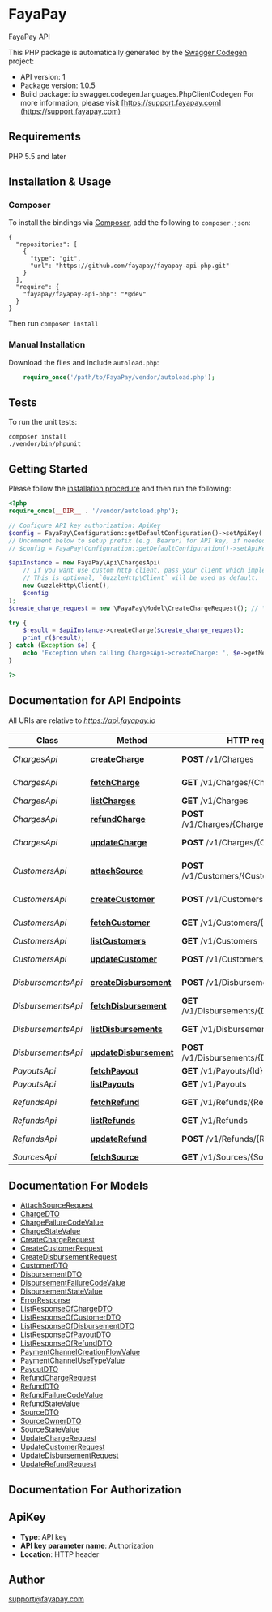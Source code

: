 # FayaPay
FayaPay API

This PHP package is automatically generated by the [Swagger Codegen](https://github.com/swagger-api/swagger-codegen) project:

- API version: 1
- Package version: 1.0.5
- Build package: io.swagger.codegen.languages.PhpClientCodegen
For more information, please visit [https://support.fayapay.com](https://support.fayapay.com)

## Requirements

PHP 5.5 and later

## Installation & Usage
### Composer

To install the bindings via [Composer](http://getcomposer.org/), add the following to `composer.json`:

```
{
  "repositories": [
    {
      "type": "git",
      "url": "https://github.com/fayapay/fayapay-api-php.git"
    }
  ],
  "require": {
    "fayapay/fayapay-api-php": "*@dev"
  }
}
```

Then run `composer install`

### Manual Installation

Download the files and include `autoload.php`:

```php
    require_once('/path/to/FayaPay/vendor/autoload.php');
```

## Tests

To run the unit tests:

```
composer install
./vendor/bin/phpunit
```

## Getting Started

Please follow the [installation procedure](#installation--usage) and then run the following:

```php
<?php
require_once(__DIR__ . '/vendor/autoload.php');

// Configure API key authorization: ApiKey
$config = FayaPay\Configuration::getDefaultConfiguration()->setApiKey('Authorization', 'YOUR_API_KEY');
// Uncomment below to setup prefix (e.g. Bearer) for API key, if needed
// $config = FayaPay\Configuration::getDefaultConfiguration()->setApiKeyPrefix('Authorization', 'Bearer');

$apiInstance = new FayaPay\Api\ChargesApi(
    // If you want use custom http client, pass your client which implements `GuzzleHttp\ClientInterface`.
    // This is optional, `GuzzleHttp\Client` will be used as default.
    new GuzzleHttp\Client(),
    $config
);
$create_charge_request = new \FayaPay\Model\CreateChargeRequest(); // \FayaPay\Model\CreateChargeRequest | The create request

try {
    $result = $apiInstance->createCharge($create_charge_request);
    print_r($result);
} catch (Exception $e) {
    echo 'Exception when calling ChargesApi->createCharge: ', $e->getMessage(), PHP_EOL;
}

?>
```

## Documentation for API Endpoints

All URIs are relative to *https://api.fayapay.io*

Class | Method | HTTP request | Description
------------ | ------------- | ------------- | -------------
*ChargesApi* | [**createCharge**](docs/Api/ChargesApi.md#createcharge) | **POST** /v1/Charges | Create a Charge
*ChargesApi* | [**fetchCharge**](docs/Api/ChargesApi.md#fetchcharge) | **GET** /v1/Charges/{ChargeId} | Fetch a Charge
*ChargesApi* | [**listCharges**](docs/Api/ChargesApi.md#listcharges) | **GET** /v1/Charges | List Charges
*ChargesApi* | [**refundCharge**](docs/Api/ChargesApi.md#refundcharge) | **POST** /v1/Charges/{ChargeId}/Refunds | Refund a charge
*ChargesApi* | [**updateCharge**](docs/Api/ChargesApi.md#updatecharge) | **POST** /v1/Charges/{ChargeId} | Update a Charge
*CustomersApi* | [**attachSource**](docs/Api/CustomersApi.md#attachsource) | **POST** /v1/Customers/{CustomerId}/Sources | Attach a source to a customer
*CustomersApi* | [**createCustomer**](docs/Api/CustomersApi.md#createcustomer) | **POST** /v1/Customers | Create a Customer
*CustomersApi* | [**fetchCustomer**](docs/Api/CustomersApi.md#fetchcustomer) | **GET** /v1/Customers/{Id} | Fetch a Customer
*CustomersApi* | [**listCustomers**](docs/Api/CustomersApi.md#listcustomers) | **GET** /v1/Customers | List Customers
*CustomersApi* | [**updateCustomer**](docs/Api/CustomersApi.md#updatecustomer) | **POST** /v1/Customers/{CustomerId} | Update a Customer
*DisbursementsApi* | [**createDisbursement**](docs/Api/DisbursementsApi.md#createdisbursement) | **POST** /v1/Disbursements | Create a Disbursement
*DisbursementsApi* | [**fetchDisbursement**](docs/Api/DisbursementsApi.md#fetchdisbursement) | **GET** /v1/Disbursements/{DisbursementId} | Fetch a Disbursement
*DisbursementsApi* | [**listDisbursements**](docs/Api/DisbursementsApi.md#listdisbursements) | **GET** /v1/Disbursements | List Disbursements
*DisbursementsApi* | [**updateDisbursement**](docs/Api/DisbursementsApi.md#updatedisbursement) | **POST** /v1/Disbursements/{DisbursementId} | Update a Disbursement
*PayoutsApi* | [**fetchPayout**](docs/Api/PayoutsApi.md#fetchpayout) | **GET** /v1/Payouts/{Id} | Fetch a Payout
*PayoutsApi* | [**listPayouts**](docs/Api/PayoutsApi.md#listpayouts) | **GET** /v1/Payouts | List Payouts
*RefundsApi* | [**fetchRefund**](docs/Api/RefundsApi.md#fetchrefund) | **GET** /v1/Refunds/{RefundId} | Fetch a Refund
*RefundsApi* | [**listRefunds**](docs/Api/RefundsApi.md#listrefunds) | **GET** /v1/Refunds | List Refunds
*RefundsApi* | [**updateRefund**](docs/Api/RefundsApi.md#updaterefund) | **POST** /v1/Refunds/{RefundId} | Update a Refund
*SourcesApi* | [**fetchSource**](docs/Api/SourcesApi.md#fetchsource) | **GET** /v1/Sources/{SourceId} | Fetch a Source


## Documentation For Models

 - [AttachSourceRequest](docs/Model/AttachSourceRequest.md)
 - [ChargeDTO](docs/Model/ChargeDTO.md)
 - [ChargeFailureCodeValue](docs/Model/ChargeFailureCodeValue.md)
 - [ChargeStateValue](docs/Model/ChargeStateValue.md)
 - [CreateChargeRequest](docs/Model/CreateChargeRequest.md)
 - [CreateCustomerRequest](docs/Model/CreateCustomerRequest.md)
 - [CreateDisbursementRequest](docs/Model/CreateDisbursementRequest.md)
 - [CustomerDTO](docs/Model/CustomerDTO.md)
 - [DisbursementDTO](docs/Model/DisbursementDTO.md)
 - [DisbursementFailureCodeValue](docs/Model/DisbursementFailureCodeValue.md)
 - [DisbursementStateValue](docs/Model/DisbursementStateValue.md)
 - [ErrorResponse](docs/Model/ErrorResponse.md)
 - [ListResponseOfChargeDTO](docs/Model/ListResponseOfChargeDTO.md)
 - [ListResponseOfCustomerDTO](docs/Model/ListResponseOfCustomerDTO.md)
 - [ListResponseOfDisbursementDTO](docs/Model/ListResponseOfDisbursementDTO.md)
 - [ListResponseOfPayoutDTO](docs/Model/ListResponseOfPayoutDTO.md)
 - [ListResponseOfRefundDTO](docs/Model/ListResponseOfRefundDTO.md)
 - [PaymentChannelCreationFlowValue](docs/Model/PaymentChannelCreationFlowValue.md)
 - [PaymentChannelUseTypeValue](docs/Model/PaymentChannelUseTypeValue.md)
 - [PayoutDTO](docs/Model/PayoutDTO.md)
 - [RefundChargeRequest](docs/Model/RefundChargeRequest.md)
 - [RefundDTO](docs/Model/RefundDTO.md)
 - [RefundFailureCodeValue](docs/Model/RefundFailureCodeValue.md)
 - [RefundStateValue](docs/Model/RefundStateValue.md)
 - [SourceDTO](docs/Model/SourceDTO.md)
 - [SourceOwnerDTO](docs/Model/SourceOwnerDTO.md)
 - [SourceStateValue](docs/Model/SourceStateValue.md)
 - [UpdateChargeRequest](docs/Model/UpdateChargeRequest.md)
 - [UpdateCustomerRequest](docs/Model/UpdateCustomerRequest.md)
 - [UpdateDisbursementRequest](docs/Model/UpdateDisbursementRequest.md)
 - [UpdateRefundRequest](docs/Model/UpdateRefundRequest.md)


## Documentation For Authorization


## ApiKey

- **Type**: API key
- **API key parameter name**: Authorization
- **Location**: HTTP header


## Author

support@fayapay.com


